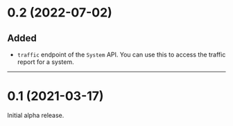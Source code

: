 # 0.2 (2022-07-02)

## Added

* `traffic` endpoint of the `System` API. You can use this to access the traffic 
  report for a system.

-----

# 0.1 (2021-03-17)

Initial alpha release.
